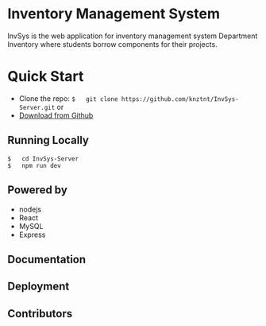 # Inventory Management System

InvSys is the web application for inventory management system Department Inventory where students borrow components for their projects.


# Quick Start

 - Clone the repo: `$	git clone https://github.com/knztnt/InvSys-Server.git`
 or
 - [Download from Github](https://codeload.github.com/knztnt/InvSys-Server/zip/master)
 ## Running Locally
 

    $	cd InvSys-Server
    $	npm run dev

## Powered by

 - nodejs
 - React
 - MySQL
 - Express


## Documentation



## Deployment



## Contributors
